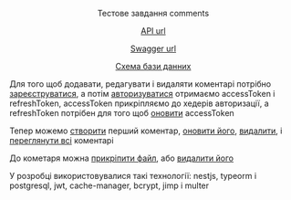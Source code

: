 <p align="center">
  Тестове завдання comments
</p>

<p align="center">
<a href="https://comments-test-8ebr.onrender.com" target="_blank">
 API url
</a>
</p>

<p align="center">
<a href="https://comments-test-8ebr.onrender.com/api" target="_blank">
 Swagger url
</a>
</p>

<p align="center">
<a href="https://github.com/YaroslavOnofriichuk/comments/blob/main/db_schema.sql" target="_blank">
 Схема бази данних
</a>
</p>

<p>
Для того щоб додавати, редагувати і видаляти коментарі потрібно 
<a href="https://comments-test-8ebr.onrender.com/api#/Auth/AuthController_register" target="_blank">зареєструватися</a>,
а потім <a href="https://comments-test-8ebr.onrender.com/api#/Auth/AuthController_login" target="_blank">авторизуватися</a>
отримаємо accessToken і refreshToken, accessToken прикріпляємо до хедерів авторизації, а refreshToken потрібен для того щоб <a href="https://comments-test-8ebr.onrender.com/api#/Auth/AuthController_refresh" target="_blank">оновити</a> accessToken
</p>

<p>
Тепер можемо <a href="https://comments-test-8ebr.onrender.com/api#/Comments/CommentsController_create" target="_blank">створити</a> перший коментар, 
<a href="https://comments-test-8ebr.onrender.com/api#/Comments/CommentsController_update" target="_blank">оновити його</a>,
<a href="https://comments-test-8ebr.onrender.com/api#/Comments/CommentsController_remove" target="_blank">видалити</a>,
і <a href="https://comments-test-8ebr.onrender.com/api#/Comments/CommentsController_findAll" target="_blank">переглянути всі</a> коментарі
</p>

<p>
До кометаря можна <a href="https://comments-test-8ebr.onrender.com/api#/Auth/AuthController_register" target="_blank">прикріпити файл</a>,
aбо <a href="https://comments-test-8ebr.onrender.com/api#/Comment%20files/CommentFilesController_remove" target="_blank">видалити його</a>
</p>

<p>
У розробці використовувалися такі технології: nestjs, typeorm і postgresql, 
jwt, cache-manager, bcrypt, jimp і multer
</p>

